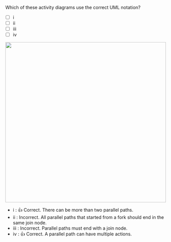 <panel header="{{ icon_Q_A }} Which activity diagrams are correct?">
<question>

Which of these activity diagrams use the correct UML notation?

- [ ] i 
- [ ] ii
- [ ] iii
- [ ] iv

<img src="{{baseUrl}}/uml/activityDiagrams/basicNotations/parallelPaths/images/q-correctNotation.png" width="500" />
<p/>

<div slot="answer">

* i : :+1: Correct. There can be more than two parallel paths. 
* ii : Incorrect. All parallel paths that started from a fork should end in the same join node.
* iii : Incorrect. Parallel paths must end with a join node.
* iv : :+1: Correct. A parallel path can have multiple actions.

</div>
</question>
</panel>
